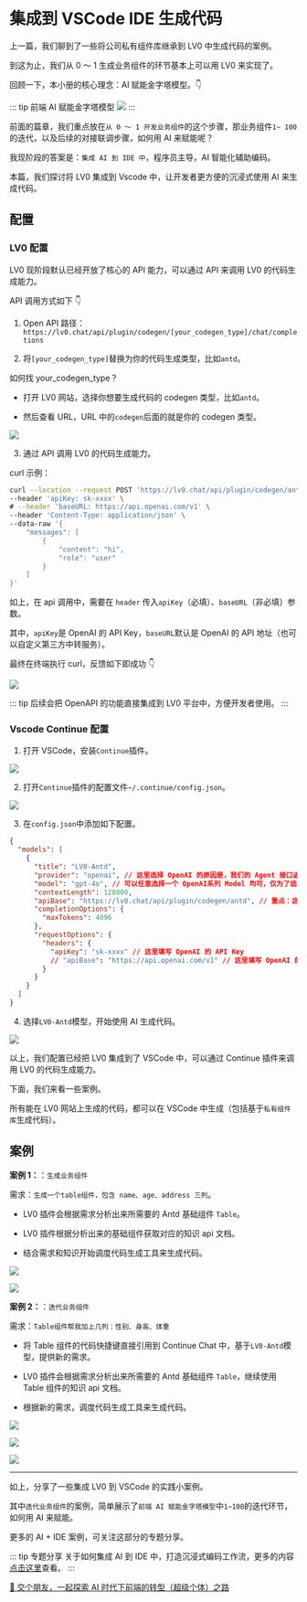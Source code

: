 # 集成到 VSCode IDE 生成代码

上一篇，我们聊到了一些将公司私有组件库继承到 LV0 中生成代码的案例。

到这为止，我们从 0 ～ 1 生成业务组件的环节基本上可以用 LV0 来实现了。

回顾一下，本小册的核心理念：AI 赋能金字塔模型。👇

::: tip 前端 AI 赋能金字塔模型
![](https://lvjishupai.oss-cn-beijing.aliyuncs.com/20240718095554.png)
:::

前面的篇章，我们重点放在`从 0 ～ 1 开发业务组件`的这个步骤，那业务组件`1~ 100`的迭代，以及后续的对接联调步骤，如何用 AI 来赋能呢？

我现阶段的答案是：`集成 AI 到 IDE 中`，程序员主导，AI 智能化辅助编码。

本篇，我们探讨将 LV0 集成到 Vscode 中，让开发者更方便的沉浸式使用 AI 来生成代码。

## 配置

### LV0 配置

LV0 现阶段默认已经开放了核心的 API 能力，可以通过 API 来调用 LV0 的代码生成能力。

API 调用方式如下 👇

1. Open API 路径：`https://lv0.chat/api/plugin/codegen/[your_codegen_type]/chat/completions`

2. 将`[your_codegen_type]`替换为你的代码生成类型，比如`antd`。

如何找 your_codegen_type？

- 打开 LV0 网站，选择你想要生成代码的 codegen 类型，比如`antd`。

- 然后查看 URL，URL 中的`codegen`后面的就是你的 codegen 类型。

![](https://lvjishupai.oss-cn-beijing.aliyuncs.com/20240802101805.png)

3. 通过 API 调用 LV0 的代码生成能力。

curl 示例：

```bash
curl --location --request POST 'https://lv0.chat/api/plugin/codegen/antd/chat/completions' \
--header 'apiKey: sk-xxxx' \
# --header 'baseURL: https://api.openai.com/v1' \
--header 'Content-Type: application/json' \
--data-raw '{
    "messages": [
        {
            "content": "hi",
            "role": "user"
        }
    ]
}'
```

如上，在 api 调用中，需要在 `header` 传入`apiKey`（必填）、`baseURL`（非必填）参数。

其中，`apiKey`是 OpenAI 的 API Key，`baseURL`默认是 OpenAI 的 API 地址（也可以自定义第三方中转服务）。

最终在终端执行 curl，反馈如下即成功 👇

![](https://lvjishupai.oss-cn-beijing.aliyuncs.com/20240802141405.png)

::: tip 后续会把 OpenAPI 的功能直接集成到 LV0 平台中，方便开发者使用。
:::

### Vscode Continue 配置

1. 打开 VSCode，安装`Continue`插件。

![](https://lvjishupai.oss-cn-beijing.aliyuncs.com/20240802141616.png)

2. 打开`Continue`插件的配置文件`~/.continue/config.json`。

![](https://lvjishupai.oss-cn-beijing.aliyuncs.com/20240802143002.png)

3. 在`config.json`中添加如下配置。

```json
{
  "models": [
    {
      "title": "LV0-Antd",
      "provider": "openai", // 这里选择 OpenAI 的原因是，我们的 Agent 接口返回的流数据格式与 OpenAI 的格式一致
      "model": "gpt-4o", // 可以任意选择一个 OpenAI系列 Model 均可，仅为了适配 Continue 的数据格式
      "contextLength": 128000,
      "apiBase": "https://lv0.chat/api/plugin/codegen/antd", // 重点：这里填写 LV0 开放的 OpenAPI 地址（不需要包含后面的/chat/completions）
      "completionOptions": {
        "maxTokens": 4096
      },
      "requestOptions": {
        "headers": {
          "apiKey": "sk-xxxx" // 这里填写 OpenAI 的 API Key
          // "apiBase": "https://api.openai.com/v1" // 这里填写 OpenAI 的 API 代理地址（非必填）
        }
      }
    }
  ]
}
```

4. 选择`LV0-Antd`模型，开始使用 AI 生成代码。

![](https://lvjishupai.oss-cn-beijing.aliyuncs.com/20240802142755.png)

以上，我们配置已经把 LV0 集成到了 VSCode 中，可以通过 Continue 插件来调用 LV0 的代码生成能力。

下面，我们来看一些案例。

所有能在 LV0 网站上生成的代码，都可以在 VSCode 中生成（包括基于`私有组件库`生成代码）。

## 案例

**案例 1：**：`生成业务组件`

需求：`生成一个table组件，包含 name、age、address 三列`。

- LV0 插件会根据需求分析出来所需要的 Antd 基础组件 `Table`。

- LV0 插件根据分析出来的基础组件获取对应的知识 api 文档。

- 结合需求和知识开始调度代码生成工具来生成代码。

![](https://lvjishupai.oss-cn-beijing.aliyuncs.com/20240802143452.png)

![](https://lvjishupai.oss-cn-beijing.aliyuncs.com/20240802144213.png)

**案例 2：**：`迭代业务组件`

需求：`Table组件帮我加上几列：性别、身高、体重`

- 将 Table 组件的代码快捷键直接引用到 Continue Chat 中，基于`LV0-Antd`模型，提供新的需求。

- LV0 插件会根据需求分析出来所需要的 Antd 基础组件 `Table`，继续使用 Table 组件的知识 api 文档。

- 根据新的需求，调度代码生成工具来生成代码。

![](https://lvjishupai.oss-cn-beijing.aliyuncs.com/20240802144236.png)

![](https://lvjishupai.oss-cn-beijing.aliyuncs.com/20240802144301.png)

![](https://lvjishupai.oss-cn-beijing.aliyuncs.com/20240802144317.png)

---

如上，分享了一些集成 LV0 到 VSCode 的实践小案例。

其中`迭代业务组件`的案例，简单展示了`前端 AI 赋能金字塔模型`中`1~100`的迭代环节，如何用 AI 来赋能。

更多的 AI + IDE 案例，可关注这部分的专题分享。

::: tip 专题分享
关于如何集成 AI 到 IDE 中，打造沉浸式编码工作流，更多的内容[点击这里](/guide/advanced-improvement/integration-ide/custom-copilot/continue-custom-copilot)查看。
:::

[👬 交个朋友，一起探索 AI 时代下前端的转型（超级个体）之路](/me)
